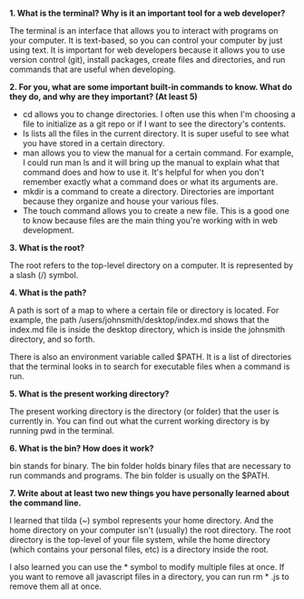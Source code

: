 **1. What is the terminal? Why is it an important tool for a web developer?**

The terminal is an interface that allows you to interact with programs on your computer. It is text-based, so you can control your computer by just using text. It is important for web developers because it allows you to use version control (git), install packages, create files and directories, and run commands that are useful when developing.

**2. For you, what are some important built-in commands to know. What do they do, and why are they important? (At least 5)**
- cd allows you to change directories. I often use this when I'm choosing a file to initialize as a git repo or if I want to see the directory's contents.
- ls lists all the files in the current directory. It is super useful to see what you have stored in a certain directory.
- man allows you to view the manual for a certain command. For example, I could run man ls and it will bring up the manual to explain what that command does and how to use it. It's helpful for when you don't remember exactly what a command does or what its arguments are.
- mkdir is a command to create a directory. Directories are important because they organize and house your various files.
- The touch command allows you to create a new file. This is a good one to know because files are the main thing you're working with in web development.

**3. What is the root?**

The root refers to the top-level directory on a computer. It is represented by a slash (/) symbol.

**4. What is the path?**

A path is sort of a map to where a certain file or directory is located. For example, the path /users/johnsmith/desktop/index.md shows that the index.md file is inside the desktop directory, which is inside the johnsmith directory, and so forth.

There is also an environment variable called $PATH. It is a list of directories that the terminal looks in to search for executable files when a command is run.

**5. What is the present working directory?**

The present working directory is the directory (or folder) that the user is currently in. You can find out what the current working directory is by running pwd in the terminal. 

**6. What is the bin? How does it work?**

bin stands for binary. The bin folder holds binary files that are necessary to run commands and programs. The bin folder is usually on the $PATH.


**7. Write about at least two new things you have personally learned about the command line.**

I learned that tilda (~) symbol represents your home directory. And the home directory on your computer isn't (usually) the root directory. The root directory is the top-level of your file system, while the home directory (which contains your personal files, etc) is a directory inside the root.

I also learned you can use the * symbol to modify multiple files at once. If you want to remove all javascript files in a directory, you can run rm * .js to remove them all at once.

